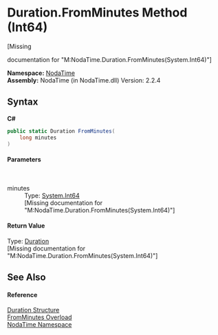 # Duration.FromMinutes Method (Int64)
 

\[Missing <summary> documentation for "M:NodaTime.Duration.FromMinutes(System.Int64)"\]

**Namespace:**&nbsp;<a href="N_NodaTime">NodaTime</a><br />**Assembly:**&nbsp;NodaTime (in NodaTime.dll) Version: 2.2.4

## Syntax

**C#**<br />
``` C#
public static Duration FromMinutes(
	long minutes
)
```


#### Parameters
&nbsp;<dl><dt>minutes</dt><dd>Type: <a href="http://msdn2.microsoft.com/en-us/library/6yy583ek" target="_blank">System.Int64</a><br />\[Missing <param name="minutes"/> documentation for "M:NodaTime.Duration.FromMinutes(System.Int64)"\]</dd></dl>

#### Return Value
Type: <a href="T_NodaTime_Duration">Duration</a><br />\[Missing <returns> documentation for "M:NodaTime.Duration.FromMinutes(System.Int64)"\]

## See Also


#### Reference
<a href="T_NodaTime_Duration">Duration Structure</a><br /><a href="Overload_NodaTime_Duration_FromMinutes">FromMinutes Overload</a><br /><a href="N_NodaTime">NodaTime Namespace</a><br />